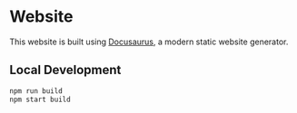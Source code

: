 # Website

This website is built using [Docusaurus](https://docusaurus.io/), a modern static website generator.


## Local Development

```bash
npm run build
npm start build
```

